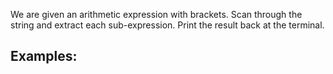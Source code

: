 We are given an arithmetic expression with brackets. Scan through the string and extract each sub-expression.
Print the result back at the terminal.

## Examples: 
